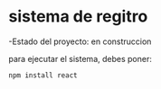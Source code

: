 <h1>sistema de regitro</h1>

-Estado del proyecto: en construccion 

para ejecutar el sistema, debes poner:

```npm install react```
